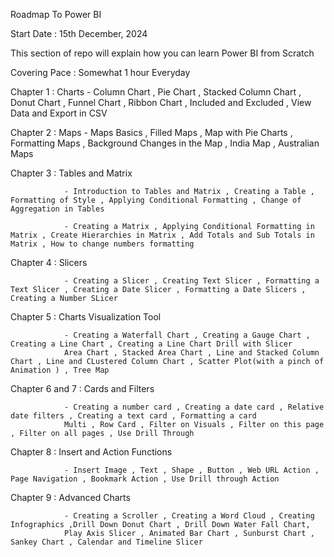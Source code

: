 Roadmap To Power BI

Start Date : 15th December, 2024 

This section of repo will explain how you can learn Power BI from Scratch

Covering Pace : Somewhat 1 hour Everyday


Chapter 1 : Charts 
                - Column Chart , Pie Chart , Stacked Column Chart , Donut Chart , Funnel Chart , Ribbon Chart , Included and Excluded , View Data and Export in CSV
                
Chapter 2 : Maps 
                - Maps Basics , Filled Maps , Map with Pie Charts , Formatting Maps , Background Changes in the Map , India Map , Australian Maps

Chapter 3 : Tables and Matrix

                - Introduction to Tables and Matrix , Creating a Table , Formatting of Style , Applying Conditional Formatting , Change of Aggregation in Tables

                - Creating a Matrix , Applying Conditional Formatting in Matrix , Create Hierarchies in Matrix , Add Totals and Sub Totals in Matrix , How to change numbers formatting
Chapter 4 :  Slicers

                - Creating a Slicer , Creating Text Slicer , Formatting a Text Slicer , Creating a Date Slicer , Formatting a Date Slicers , Creating a Number SLicer

Chapter 5 : Charts Visualization Tool

                - Creating a Waterfall Chart , Creating a Gauge Chart , Creating a Line Chart , Creating a Line Chart Drill with Slicer
                Area Chart , Stacked Area Chart , Line and Stacked Column Chart , Line and CLustered Column Chart , Scatter Plot(with a pinch of Animation ) , Tree Map

Chapter 6 and 7 : Cards and Filters

                - Creating a number card , Creating a date card , Relative date filters , Creating a text card , Formatting a card 
                Multi , Row Card , Filter on Visuals , Filter on this page , Filter on all pages , Use Drill Through

Chapter 8 : Insert and Action Functions

                - Insert Image , Text , Shape , Button , Web URL Action , Page Navigation , Bookmark Action , Use Drill through Action 

Chapter 9 : Advanced Charts 

                - Creating a Scroller , Creating a Word Cloud , Creating Infographics ,Drill Down Donut Chart , Drill Down Water Fall Chart,
                Play Axis Slicer , Animated Bar Chart , Sunburst Chart , Sankey Chart , Calendar and Timeline Slicer 

                